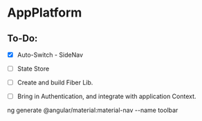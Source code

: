 # AppPlatform

## To-Do:
- [x] Auto-Switch - SideNav
- [ ] State Store
- [ ] Create and build Fiber Lib.
- [ ] Bring in Authentication, and integrate with application Context.



ng generate @angular/material:material-nav --name toolbar

